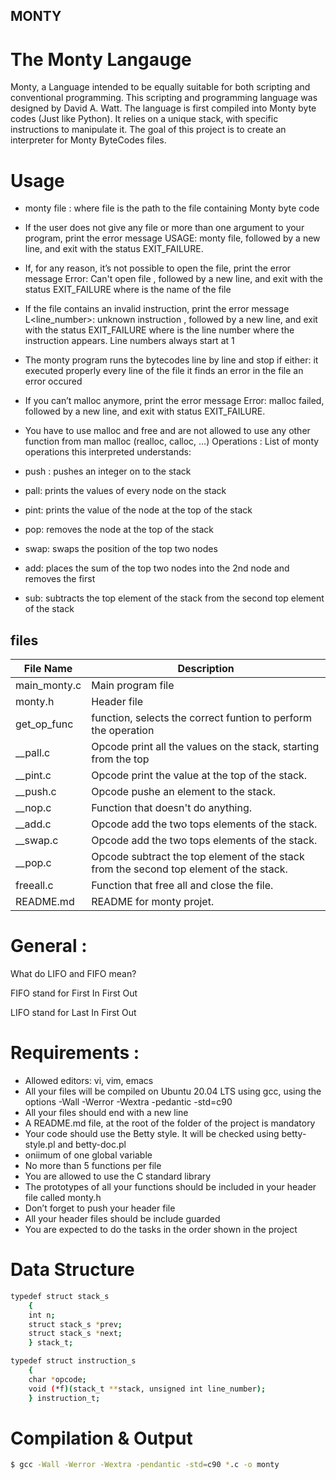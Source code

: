 ## MONTY

# The Monty Langauge 
Monty, a Language intended to be equally suitable for both scripting and conventional programming. 
This scripting and programming language was designed by David A. Watt. The language  is first compiled into Monty byte codes (Just like Python). It relies on a unique stack, with specific instructions to manipulate it. The goal of this project is to create an interpreter for Monty ByteCodes files.

# Usage

*	monty file :  where file is the path to the file containing Monty byte code
*	If the user does not give any file or more than one argument to your program, print the error message USAGE: monty file, followed by a new line, and exit with the status EXIT_FAILURE.
*	If, for any reason, it’s not possible to open the file, print the error message Error: Can't open file , followed by a new line, and exit with the status EXIT_FAILURE
where is the name of the file
*	If the file contains an invalid instruction, print the error message L<line_number>: unknown instruction , followed by a new line, and exit with the status EXIT_FAILURE
where is the line number where the instruction appears.
Line numbers always start at 1
*	The monty program runs the bytecodes line by line and stop if either:
	it executed properly every line of the file
	it finds an error in the file an error occured
*	If you can’t malloc anymore, print the error message Error: malloc failed, followed by a new line, and exit with status EXIT_FAILURE.
*	You have to use malloc and free and are not allowed to use any other function from man malloc (realloc, calloc, …)
Operations : List of monty operations this interpreted understands:

*	push <integer>: pushes an integer on to the stack
*	pall: prints the values of every node on the stack
*	pint: prints the value of the node at the top of the stack
*	pop: removes the node at the top of the stack
*	swap: swaps the position of the top two nodes
*	add: places the sum of the top two nodes into the 2nd node and removes the first
*	sub: subtracts the top element of the stack from the second top element of the stack

## files
| File Name	| Description	|
  ---------	|  -----------	|
| main_monty.c	|	Main program file	|	
| monty.h	|	Header file	|
| get_op_func	|	function, selects the correct funtion to perform the operation |
| __pall.c	|	Opcode print all the values on the stack, starting from the top|.
| __pint.c	|	Opcode print the value at the top of the stack.|
| __push.c	|	Opcode pushe an element to the stack.|
| __nop.c	|	Function that doesn't do anything.|
| __add.c	|	Opcode add the two tops elements of the stack.|
| __swap.c	|	Opcode add the two tops elements of the stack.|
| __pop.c	|	Opcode subtract the top element of the stack from the second top element of the stack.|
| freeall.c	|	Function that free all and close the file.|
| README.md	|	README for monty projet.|

# General :
What do LIFO and FIFO mean?

FIFO stand for First In First Out

LIFO stand for Last In First Out

# Requirements :

*	Allowed editors: vi, vim, emacs
*	All your files will be compiled on Ubuntu 20.04 LTS using gcc, using the options -Wall -Werror -Wextra -pedantic -std=c90
*	All your files should end with a new line
*	A README.md file, at the root of the folder of the project is mandatory
*	Your code should use the Betty style. It will be checked using betty-style.pl and betty-doc.pl
*	oniimum of one global variable
*	No more than 5 functions per file
*	You are allowed to use the C standard library
*	The prototypes of all your functions should be included in your header file called monty.h
*	Don’t forget to push your header file
*	All your header files should be include guarded
*	You are expected to do the tasks in the order shown in the project

# Data Structure

```sh
typedef struct stack_s
    {
    int n;
    struct stack_s *prev;
    struct stack_s *next;
	} stack_t;

typedef struct instruction_s
    {
	char *opcode;
	void (*f)(stack_t **stack, unsigned int line_number);
	} instruction_t;

```
# Compilation & Output
```sh
$ gcc -Wall -Werror -Wextra -pendantic -std=c90 *.c -o monty
```
